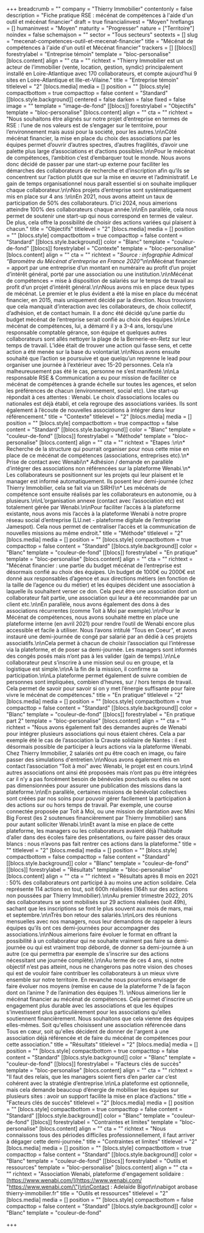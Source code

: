 +++
breadcrumb = ""
company = "Thierry Immobilier"
contentonly = false
description = "Fiche pratique RSE : mécénat de compétences à l'aide d'un outil et mécénat financier"
draft = true
financialinvest = "Moyen"
hreflangs = []
humaninvest = "Moyen"
maturity = "Progresser"
nature = ["Territoire"]
noindex = false
schemajson = ""
sector = "Tous secteurs"
seotexts = []
slug = "mecenat-competences-outil-et-mecenat-financier"
title = "Mécénat de compétences à l'aide d'un outil et Mécénat financier"
trackers = []
[[blocs]]
forestrylabel = "Entreprise témoin"
template = "bloc-personalise"
[blocs.content]
align = ""
cta = ""
richtext = "Thierry Immobilier est un acteur de l’immobilier (vente, location, gestion, syndic) principalement installé en Loire-Atlantique avec 170 collaborateurs, et compte aujourd’hui 9 sites en Loire-Atlantique et Ille-et-Vilaine."
title = "Entreprise témoin"
titlelevel = "2"
[blocs.media]
media = []
position = ""
[blocs.style]
compactbottom = true
compacttop = false
content = "Standard"
[[blocs.style.background]]
centered = false
darken = false
fixed = false
image = ""
template = "image-de-fond"
[[blocs]]
forestrylabel = "Objectifs"
template = "bloc-personalise"
[blocs.content]
align = ""
cta = ""
richtext = "Nous souhaitons être alignés sur notre projet d’entreprise en termes de RSE : l’une de nos valeurs est de s’engager sur le territoire, pour l’environnement mais aussi pour la société, pour les autres.\n\nCôté mécénat financier, la mise en place du choix des associations par les équipes permet d’ouvrir d’autres spectres, d’autres fragilités, d’avoir une palette plus large d’associations et d’actions possibles.\n\nPour le mécénat de compétences, l’ambition c’est d’embarquer tout le monde. Nous avons donc décidé de passer par une start-up externe pour faciliter les démarches des collaborateurs de recherche et d’inscription afin qu’ils se concentrent sur l’action plutôt que sur la mise en œuvre et l’administratif. Le gain de temps organisationnel nous paraît essentiel si on souhaite impliquer chaque collaborateur.\n\nNos projets d’entreprise sont systématiquement mis en place sur 4 ans :\n\nEn 2021, nous avons atteint un taux de participation de 50% des collaborateurs. D’ici 2024, nous aimerions atteindre 100% des collaborateurs chaque année.\n\nEn parallèle, cela nous permet de soutenir une start-up qui nous correspond en termes de valeur. De plus, cela offre la possibilité de choisir des actions variées qui plaisent à chacun."
title = "Objectifs"
titlelevel = "2"
[blocs.media]
media = []
position = ""
[blocs.style]
compactbottom = true
compacttop = false
content = "Standard"
[[blocs.style.background]]
color = "Blanc"
template = "couleur-de-fond"
[[blocs]]
forestrylabel = "Contexte"
template = "bloc-personalise"
[blocs.content]
align = ""
cta = ""
richtext = "_Source : infographie Admical “Baromètre du Mécénat d’entreprise en France 2020”_\n\nMécénat financier = apport par une entreprise d’un montant en numéraire au profit d’un projet d’intérêt général, porté par une association ou une institution.\n\nMécénat de compétences = mise à disposition de salariés sur le temps de travail au profit d’un projet d’intérêt général.\n\nNous avons mis en place deux types de mécénat. Le premier et le plus évident a été la mise en place du mécénat financier, en 2015, mais uniquement décidé par la direction. Nous trouvions que cela manquait d’interaction avec les collaborateurs, de choix collectif, d’adhésion, et de contact humain. Il a donc été décidé qu’une partie du budget mécénat de l’entreprise serait confié au choix des équipes.\n\nLe mécénat de compétences, lui, a démarré il y a 3-4 ans, lorsqu’une responsable comptable gérance, son équipe et quelques autres collaborateurs sont allés nettoyer la plage de la Bernerie-en-Retz sur leur temps de travail. L’idée était de trouver une action qui fasse sens, et cette action a été menée sur la base du volontariat.\n\nNous avons ensuite souhaité que l’action se poursuive et que quelqu’un reprenne le lead pour organiser une journée à l‘extérieur avec 15-20 personnes. Cela n’a malheureusement pas été le cas, personne ne s’est manifesté.\n\nLa responsable RSE & Communication a eu pour mission de faciliter ce mécénat de compétences à grande échelle sur toutes les agences, et selon les préférences de chacun (environnement, social etc). Une start-up répondait à ces attentes : Wenabi. Le choix d’associations locales ou nationales est déjà établi, et cela regroupe des associations variées. Ils sont également à l’écoute de nouvelles associations à intégrer dans leur référencement."
title = "Contexte"
titlelevel = "2"
[blocs.media]
media = []
position = ""
[blocs.style]
compactbottom = true
compacttop = false
content = "Standard"
[[blocs.style.background]]
color = "Blanc"
template = "couleur-de-fond"
[[blocs]]
forestrylabel = "Méthode"
template = "bloc-personalise"
[blocs.content]
align = ""
cta = ""
richtext = "Etapes :\n\n* Recherche de la structure qui pourrait organiser pour nous cette mise en place de ce mécénat de compétences (associations, entreprises etc).\n* Prise de contact avec Wenabi\n* Adhésion / demande en parallèle d’intégrer des associations non référencées sur la plateforme Wenabi.\n* Les collaborateurs se positionnent sur les projets qui leur plaisent et le manager est informé automatiquement. Ils posent leur demi-journée (chez Thierry Immobilier, cela se fait via un SIRH)\n* Les mécénats de compétence sont ensuite réalisés par les collaborateurs en autonomie, ou à plusieurs.\n\nL’organisation annexe (contact avec l’association etc) est totalement gérée par Wenabi.\n\nPour faciliter l’accès à la plateforme existante, nous avons mis l’accès à la plateforme Wenabi à notre propre réseau social d’entreprise (LU.net - plateforme digitale de l’entreprise Jamespot). Cela nous permet de centraliser l’accès et la communication de nouvelles missions au même endroit."
title = "Méthode"
titlelevel = "2"
[blocs.media]
media = []
position = ""
[blocs.style]
compactbottom = true
compacttop = false
content = "Standard"
[[blocs.style.background]]
color = "Blanc"
template = "couleur-de-fond"
[[blocs]]
forestrylabel = "En pratique"
template = "bloc-personalise"
[blocs.content]
align = ""
cta = ""
richtext = "Mécénat financier : une partie du budget mécénat de l’entreprise est désormais confié au choix des équipes. Un budget de 1000€ ou 2000€ est donné aux responsables d’agence et aux directions métiers (en fonction de la taille de l’agence ou du métier) et les équipes décident une association à laquelle ils souhaitent verser ce don. Cela peut être une association dont un collaborateur fait partie, une association qui leur a été recommandée par un client etc.\n\nEn parallèle, nous avons également des dons à des associations récurrentes (comme Toit à Moi par exemple).\n\nPour le Mécénat de compétences, nous avons souhaité mettre en place une plateforme interne (en avril 2021) pour rendre l’outil de Wenabi encore plus accessible et facile à utiliser. Nous l’avons intitulé “Tous en Coeur”, et avons instauré une demi-journée de congé par salarié par an dédié à ces projets associatifs.\n\nCela permet à chacun de choisir l’association qui l’intéresse via la plateforme, et de poser sa demi-journée. Les managers sont informés des congés posés mais n’ont pas à les valider (gain de temps).\n\nLe collaborateur peut s’inscrire à une mission seul ou en groupe, et la logistique est simple.\n\nA la fin de la mission, il confirme sa participation.\n\nLa plateforme permet également de suivre combien de personnes sont impliquées, combien d’heures, sur / hors temps de travail. Cela permet de savoir pour savoir si on y met l’énergie suffisante pour faire vivre le mécénat de compétences."
title = "En pratique"
titlelevel = "2"
[blocs.media]
media = []
position = ""
[blocs.style]
compactbottom = true
compacttop = false
content = "Standard"
[[blocs.style.background]]
color = "Blanc"
template = "couleur-de-fond"
[[blocs]]
forestrylabel = "En pratique part 2"
template = "bloc-personalise"
[blocs.content]
align = ""
cta = ""
richtext = "Nous avons également fait des demandes auprès de Wenabi pour intégrer plusieurs associations qui nous étaient chères. Cela a par exemple été le cas de l’association la Cravate solidaire de Nantes : il est désormais possible de participer à leurs actions via la plateforme Wenabi. Chez Thierry Immobilier, 2 salariés ont pu être coach en image, ou faire passer des simulations d'entretien.\n\nNous avons également mis en contact l’association “Toit à moi” avec Wenabi, le projet est en cours.\n\n4 autres associations ont ainsi été proposées mais n’ont pas pu être intégrées car il n’y a pas forcément besoin de bénévoles ponctuels ou elles ne sont pas dimensionnées pour assurer une publication des missions dans la plateforme.\n\nEn parallèle, certaines missions de bénévolat collectives sont créées par nos soins pour pouvoir gérer facilement la participation à des actions sur ou hors temps de travail. Par exemple, une course connectée proposée par Toit à Moi, ou une mission de plantation avec Mini Big Forest (les 2 soutenues financièrement par Thierry Immobilier) sans pour autant solliciter Wenabi.\n\nEt avant la mise en place de cette plateforme, les managers ou les collaborateurs avaient déjà l’habitude d’aller dans des écoles faire des présentations, ou faire passer des oraux blancs : nous n’avons pas fait rentrer ces actions dans la plateforme."
title = ""
titlelevel = "2"
[blocs.media]
media = []
position = ""
[blocs.style]
compactbottom = false
compacttop = false
content = "Standard"
[[blocs.style.background]]
color = "Blanc"
template = "couleur-de-fond"
[[blocs]]
forestrylabel = "Résultats"
template = "bloc-personalise"
[blocs.content]
align = ""
cta = ""
richtext = "Résultats après 8 mois en 2021 : 50% des collaborateurs ont participé à au moins une action solidaire. Cela représente 114 actions en tout, soit 600h réalisées (164h sur des actions non poussées par Thierry Immobilier).\n\nAu premier trimestre 2022, 20% des collaborateurs se sont mobilisés sur 29 actions réalisées (soit 49h), sachant que les inscriptions se font le plus souvent aux mois de mars, mai et septembre.\n\nTrès bon retour des salariés.\n\nLors des réunions mensuelles avec nos managers, nous leur demandons de rappeler à leurs équipes qu’ils ont ces demi-journées pour accompagner des associations.\n\nNous aimerions faire évoluer le format en offrant la possibilité à un collaborateur qui ne souhaite vraiment pas faire sa demi-journée ou qui est vraiment trop débordé, de donner sa demi-journée à un autre (ce qui permettra par exemple de s’inscrire sur des actions nécessitant une journée complète).\n\nAu terme de ces 4 ans, si notre objectif n’est pas atteint, nous ne changerons pas notre vision des choses qui est de vouloir faire contribuer les collaborateurs à un mieux vivre ensemble sur notre territoire. En revanche nous pourrions envisager de faire évoluer nos moyens (remise en cause de la plateforme ? de la façon dont on l’anime ? de l’animation des équipes ?).  \nNous aimerions lier le mécénat financier au mécénat de compétences. Cela permet d'inscrire un engagement plus durable avec les associations et que les équipes s'investissent plus particulièrement pour les associations qu'elles soutiennent financièrement. Nous souhaitons que cela vienne des équipes elles-mêmes. Soit qu'elles choisissent une association référencée dans Tous en cœur, soit qu'elles décident de donner de l'argent à une association déjà référencée et de faire du mécénat de compétences pour cette association."
title = "Résultats"
titlelevel = "2"
[blocs.media]
media = []
position = ""
[blocs.style]
compactbottom = true
compacttop = false
content = "Standard"
[[blocs.style.background]]
color = "Blanc"
template = "couleur-de-fond"
[[blocs]]
forestrylabel = "Facteurs clés de succès"
template = "bloc-personalise"
[blocs.content]
align = ""
cta = ""
richtext = "Il faut des relais, que les managers soient fiers d’en parler car c’est cohérent avec la stratégie d’entreprise.\n\nLa plateforme est optionnelle, mais cela demande beaucoup d’énergie de mobiliser les équipes sur plusieurs sites : avoir un support facilite la mise en place d’actions."
title = "Facteurs clés de succès"
titlelevel = "2"
[blocs.media]
media = []
position = ""
[blocs.style]
compactbottom = true
compacttop = false
content = "Standard"
[[blocs.style.background]]
color = "Blanc"
template = "couleur-de-fond"
[[blocs]]
forestrylabel = "Contraintes et limites"
template = "bloc-personalise"
[blocs.content]
align = ""
cta = ""
richtext = "Nous connaissons tous des périodes difficiles professionnellement, il faut arriver à dégager cette demi-journée."
title = "Contraintes et limites"
titlelevel = "2"
[blocs.media]
media = []
position = ""
[blocs.style]
compactbottom = true
compacttop = false
content = "Standard"
[[blocs.style.background]]
color = "Blanc"
template = "couleur-de-fond"
[[blocs]]
forestrylabel = "Outils et ressources"
template = "bloc-personalise"
[blocs.content]
align = ""
cta = ""
richtext = "Association Wenabi, plateforme d'engagement solidaire : [https://www.wenabi.com/](https://www.wenabi.com/ \"https://www.wenabi.com/\")\n\nContact : Adelaïde Bigot\n\nabigot arobase thierry-immobilier.fr"
title = "Outils et ressources"
titlelevel = "2"
[blocs.media]
media = []
position = ""
[blocs.style]
compactbottom = false
compacttop = false
content = "Standard"
[[blocs.style.background]]
color = "Blanc"
template = "couleur-de-fond"

+++
